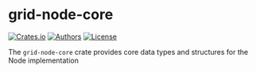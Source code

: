 # grid-node-core

[![Crates.io](https://img.shields.io/crates/v/grid-node-core.svg?color=0000FF)](https://crates.io/crates/grid-node-core)
[![Authors](https://img.shields.io/badge/authors-Sonic_Engineering-0000FF.svg)](https://sonic.game)
[![License](https://img.shields.io/badge/license-Apache%202.0-0000FF.svg)](./LICENSE.md)

The `grid-node-core` crate provides core data types and structures for the Node implementation
